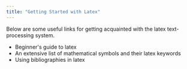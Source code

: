 ```yaml
---
title: "Getting Started with Latex"
---
```


Below are some useful links for getting acquainted with the latex text-processing system.

* <a href="http://www.docs.is.ed.ac.uk/skills/documents/3722/3722-2014.pdf" style="text-decoration:none">Beginner's guide to latex</a>
* <a href="https://www.caam.rice.edu/~heinken/latex/symbols.pdf" style="text-decoration:none">An extensive list of mathematical symbols and their latex keywords</a>
* <a href="https://www.overleaf.com/learn/how-to/Using_bibliographies_on_Overleaf" style="text-decoration:none">Using bibliographies in latex</a>
